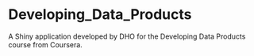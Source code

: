 # Developing_Data_Products
A Shiny application developed by DHO for the Developing Data Products course from Coursera.


